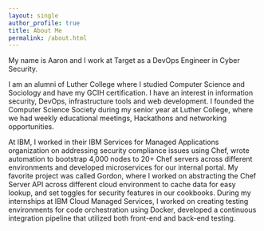 ```yaml
---
layout: single
author_profile: true
title: About Me
permalink: /about.html
---
```

My name is Aaron and I work at Target as a DevOps Engineer in Cyber Security.

I am an alumni of Luther College where I studied Computer Science and Sociology and have my GCIH certification. I have an interest in information security, DevOps, infrastructure tools and web development. I founded the Computer Science Society during my senior year at Luther College, where we had weekly educational meetings, Hackathons and networking opportunities.

At IBM, I worked in their IBM Services for Managed Applications organization on addressing security compliance issues using Chef, wrote automation to bootstrap 4,000 nodes to 20+ Chef servers across different environments and developed microservices for our internal portal. My favorite project was called Gordon, where I worked on abstracting the Chef Server API across different cloud environment to cache data for easy lookup, and set toggles for security features in our cookbooks. During my internships at IBM Cloud Managed Services, I worked on creating testing environments for code orchestration using Docker, developed a continuous integration pipeline that utilized both front-end and back-end testing.
